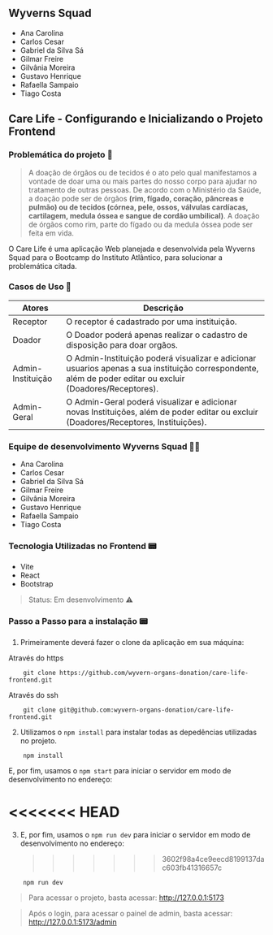 ## Wyverns Squad

- Ana Carolina
- Carlos Cesar
- Gabriel da Silva Sá
- Gilmar Freire
- Gilvânia Moreira
- Gustavo Henrique
- Rafaella Sampaio
- Tiago Costa

## Care Life - Configurando e Inicializando o Projeto Frontend

### Problemática do projeto 💬

> A doação de órgãos ou de tecidos é o ato pelo qual manifestamos a vontade de doar uma ou
> mais partes do nosso corpo para ajudar no tratamento de outras pessoas.
> De acordo com o Ministério da Saúde, a doação pode ser de órgãos **(rim, fígado, coração,
> pâncreas e pulmão) ou de tecidos (córnea, pele, ossos, válvulas cardíacas, cartilagem, medula
> óssea e sangue de cordão umbilical)**. A doação de órgãos como rim, parte do fígado ou da
> medula óssea pode ser feita em vida.

O Care Life é uma aplicação Web planejada e desenvolvida pela Wyverns Squad para o Bootcamp do Instituto Atlântico, para solucionar a problemática citada.

### Casos de Uso 💬

| Atores            | Descrição                                                                                                                                                  |
| ----------------- | ---------------------------------------------------------------------------------------------------------------------------------------------------------- |
| Receptor          | O receptor é cadastrado por uma instituição.                                                                                                               |
| Doador            | O Doador poderá apenas realizar o cadastro de disposição para doar orgãos.                                                                                 |
| Admin-Instituição | O Admin-Instituição poderá visualizar e adicionar usuarios apenas a sua instituição correspondente, além de poder editar ou excluir (Doadores/Receptores). |
| Admin-Geral       | O Admin-Geral poderá visualizar e adicionar novas Instituições, além de poder editar ou excluir (Doadores/Receptores, Instituições).                       |

### Equipe de desenvolvimento Wyverns Squad 👨‍💻

- Ana Carolina
- Carlos Cesar
- Gabriel da Silva Sá
- Gilmar Freire
- Gilvânia Moreira
- Gustavo Henrique
- Rafaella Sampaio
- Tiago Costa

### Tecnologia Utilizadas no Frontend 📟

- Vite
- React
- Bootstrap

> Status: Em desenvolvimento ⚠️

### Passo a Passo para a instalação 📟

1. Primeiramente deverá fazer o clone da aplicação em sua máquina:

Através do https

```
    git clone https://github.com/wyvern-organs-donation/care-life-frontend.git
```

Através do ssh

```
    git clone git@github.com:wyvern-organs-donation/care-life-frontend.git
```

2. Utilizamos o `npm install` para instalar todas as depedências utilizadas no projeto.

```
    npm install
```

E, por fim, usamos o `npm start` para iniciar o servidor em modo de desenvolvimento no endereço:

# <<<<<<< HEAD

3. E, por fim, usamos o `npm run dev` para iniciar o servidor em modo de desenvolvimento no endereço:
   > > > > > > > 3602f98a4ce9eecd8199137dac603fb41316657c

```
    npm run dev
```

> Para acessar o projeto, basta acessar:
> http://127.0.0.1:5173

> Após o login, para acessar o painel de admin, basta acessar:
> http://127.0.0.1:5173/admin
